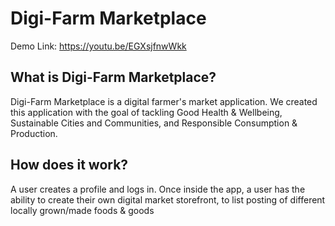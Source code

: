 # Digi-Farm Marketplace
Demo Link: https://youtu.be/EGXsjfnwWkk

## What is Digi-Farm Marketplace?
Digi-Farm Marketplace is a digital farmer's market application. We created this application with the goal of tackling Good Health & Wellbeing, Sustainable Cities and Communities, and Responsible Consumption & Production. 

## How does it work?
A user creates a profile and logs in. Once inside the app, a user has the ability to create their own digital market storefront, to list posting of different locally grown/made foods & goods

